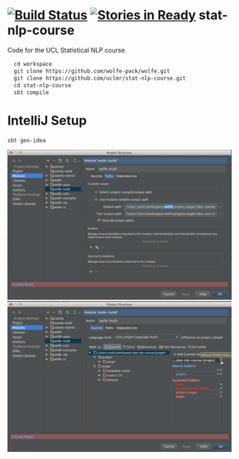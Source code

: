 [![Build Status](https://travis-ci.org/uclmr/stat-nlp-course.svg?branch=master)](https://travis-ci.org/uclmr/stat-nlp-course) [![Stories in Ready](https://badge.waffle.io/uclmr/stat-nlp-course.png?label=ready&title=Ready)](https://waffle.io/uclmr/stat-nlp-course)
stat-nlp-course
===============

Code for the UCL Statistical NLP course

```
  cd workspace
  git clone https://github.com/wolfe-pack/wolfe.git
  git clone https://github.com/uclmr/stat-nlp-course.git
  cd stat-nlp-course
  sbt compile
```

# IntelliJ Setup

```
sbt gen-idea
```

![IntelliJ Setup 1](/statnlp-tutorial/src/main/resources/setup/setup1.png)
![IntelliJ Setup 2](/statnlp-tutorial/src/main/resources/setup/setup2.png)
